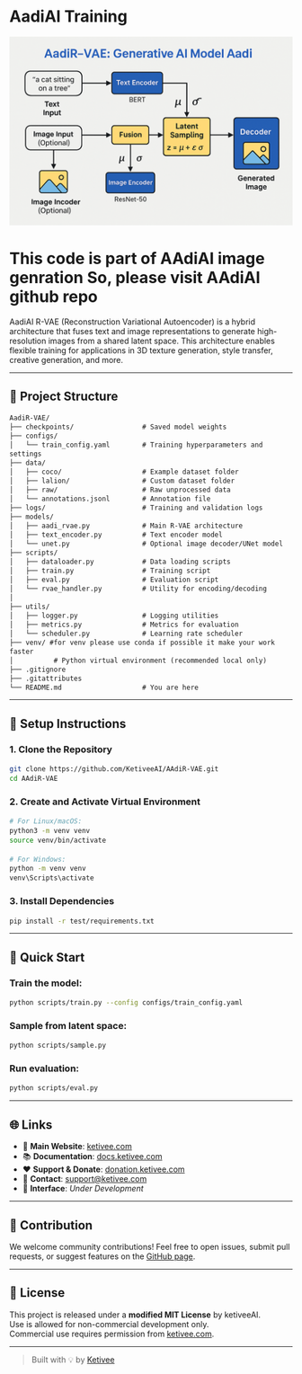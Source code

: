 # AadiAI Training

![Architecture](/AAdiR-VAE.png)

# This code is part of AAdiAI image genration So, please visit AAdiAI github repo

AadiAI R-VAE (Reconstruction Variational Autoencoder) is a hybrid architecture that fuses text and image representations to generate high-resolution images from a shared latent space. This architecture enables flexible training for applications in 3D texture generation, style transfer, creative generation, and more.

---

## 📁 Project Structure

```
AadiR-VAE/
├── checkpoints/                 # Saved model weights
├── configs/
│   └── train_config.yaml        # Training hyperparameters and settings
├── data/
│   ├── coco/                    # Example dataset folder
│   ├── lalion/                  # Custom dataset folder
│   ├── raw/                     # Raw unprocessed data
│   └── annotations.jsonl        # Annotation file
├── logs/                        # Training and validation logs
├── models/
│   ├── aadi_rvae.py             # Main R-VAE architecture
│   ├── text_encoder.py          # Text encoder model
│   └── unet.py                  # Optional image decoder/UNet model
├── scripts/
│   ├── dataloader.py            # Data loading scripts
│   ├── train.py                 # Training script
│   ├── eval.py                  # Evaluation script
│   └── rvae_handler.py          # Utility for encoding/decoding
│    
├── utils/
│   ├── logger.py                # Logging utilities
│   ├── metrics.py               # Metrics for evaluation
│   └── scheduler.py             # Learning rate scheduler
├── venv/ #for venv please use conda if possible it make your work faster 
│          # Python virtual environment (recommended local only)
├── .gitignore
├── .gitattributes
└── README.md                    # You are here
```

---

## 🧪 Setup Instructions

### 1. Clone the Repository
```bash
git clone https://github.com/KetiveeAI/AAdiR-VAE.git
cd AAdiR-VAE
```

### 2. Create and Activate Virtual Environment
```bash
# For Linux/macOS:
python3 -m venv venv
source venv/bin/activate

# For Windows:
python -m venv venv
venv\Scripts\activate
```

### 3. Install Dependencies
```bash
pip install -r test/requirements.txt
```

---

## 🚀 Quick Start

### Train the model:
```bash
python scripts/train.py --config configs/train_config.yaml
```

### Sample from latent space:
```bash
python scripts/sample.py
```

### Run evaluation:
```bash
python scripts/eval.py
```

---

## 🌐 Links

- 🔗 **Main Website**: [ketivee.com](https://ketivee.com)  
- 📚 **Documentation**: [docs.ketivee.com](https://docs.ketivee.com)  
- ❤️ **Support & Donate**: [donation.ketivee.com](https://donation.ketivee.com)  
- 💌 **Contact**: [support@ketivee.com](mailto:support@ketivee.com)  
- 🧪 **Interface**: _Under Development_

---

## 🧠 Contribution

We welcome community contributions! Feel free to open issues, submit pull requests, or suggest features on the [GitHub page](https://github.com/KetiveeAI/AAdiR-VAE).

---

## 📜 License  

This project is released under a **modified MIT License** by ketiveeAI.  
Use is allowed for non-commercial development only.  
Commercial use requires permission from [ketivee.com](https://ketivee.com).

---

> Built with 💡 by [Ketivee](https://ketivee.com)
